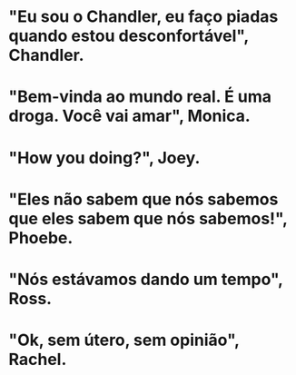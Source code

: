 <title>Frases Friends</title>
 </head>
 <body>
  
   <h1>"Eu sou o Chandler, eu faço piadas quando estou desconfortável", Chandler.</h1>
   <h1>"Bem-vinda ao mundo real. É uma droga. Você vai amar", Monica.</h1>
   <h1>"How you doing?", Joey.</h1>
   <h1>"Eles não sabem que nós sabemos que eles sabem que nós sabemos!", Phoebe.</h1>
   <h1>"Nós estávamos dando um tempo", Ross.</h1>
   <h1>"Ok, sem útero, sem opinião", Rachel.</h1>
 </body>
</html>
